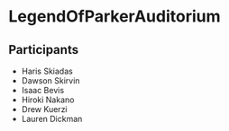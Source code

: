 # LegendOfParkerAuditorium

## Participants

- Haris Skiadas
- Dawson Skirvin
- Isaac Bevis
- Hiroki Nakano
- Drew Kuerzi
- Lauren Dickman

